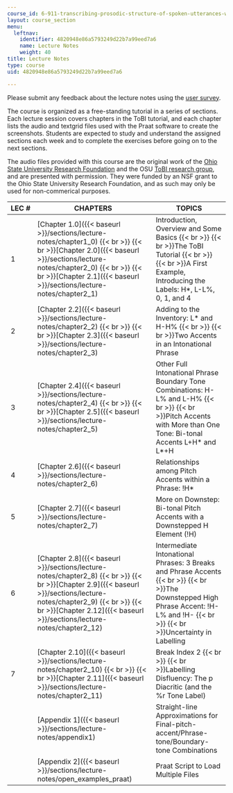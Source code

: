```yaml
---
course_id: 6-911-transcribing-prosodic-structure-of-spoken-utterances-with-tobi-january-iap-2006
layout: course_section
menu:
  leftnav:
    identifier: 4820948e86a5793249d22b7a99eed7a6
    name: Lecture Notes
    weight: 40
title: Lecture Notes
type: course
uid: 4820948e86a5793249d22b7a99eed7a6

---
```


Please submit any feedback about the lecture notes using the [user survey](https://goo.gl/forms/CNZKqMjP760O2t9x1).

The course is organized as a free-standing tutorial in a series of sections. Each lecture session covers chapters in the ToBI tutorial, and each chapter lists the audio and textgrid files used with the Praat software to create the screenshots. Students are expected to study and understand the assigned sections each week and to complete the exercises before going on to the next sections.

The audio files provided with this course are the original work of the [Ohio State University Research Foundation](http://rf.osu.edu/) and the OSU [ToBI research group](http://www.cs.columbia.edu/~agus/tobi/labelling_guide_v3.pdf), and are presented with permission. They were funded by an NSF grant to the Ohio State University Research Foundation, and as such may only be used for non-commerical purposes.

| LEC # | CHAPTERS | TOPICS |
| --- | --- | --- |
| 1 | [Chapter 1.0]({{< baseurl >}}/sections/lecture-notes/chapter1_0)  {{< br >}}  {{< br >}}[Chapter 2.0]({{< baseurl >}}/sections/lecture-notes/chapter2_0)  {{< br >}}  {{< br >}}[Chapter 2.1]({{< baseurl >}}/sections/lecture-notes/chapter2_1) | Introduction, Overview and Some Basics  {{< br >}}  {{< br >}}The ToBI Tutorial  {{< br >}}  {{< br >}}A First Example, Introducing the Labels: H\*, L-L%, 0, 1, and 4 |
| 2 | [Chapter 2.2]({{< baseurl >}}/sections/lecture-notes/chapter2_2)  {{< br >}}  {{< br >}}[Chapter 2.3]({{< baseurl >}}/sections/lecture-notes/chapter2_3) | Adding to the Inventory: L\* and H-H%  {{< br >}}  {{< br >}}Two Accents in an Intonational Phrase |
| 3 | [Chapter 2.4]({{< baseurl >}}/sections/lecture-notes/chapter2_4)  {{< br >}}  {{< br >}}[Chapter 2.5]({{< baseurl >}}/sections/lecture-notes/chapter2_5) | Other Full Intonational Phrase Boundary Tone Combinations: H-L% and L-H%  {{< br >}}  {{< br >}}Pitch Accents with More than One Tone: Bi-tonal Accents L+H\* and L\*+H |
| 4 | [Chapter 2.6]({{< baseurl >}}/sections/lecture-notes/chapter2_6) | Relationships among Pitch Accents within a Phrase: !H\* |
| 5 | [Chapter 2.7]({{< baseurl >}}/sections/lecture-notes/chapter2_7) | More on Downstep: Bi-tonal Pitch Accents with a Downstepped H Element (!H) |
| 6 | [Chapter 2.8]({{< baseurl >}}/sections/lecture-notes/chapter2_8)  {{< br >}}  {{< br >}}[Chapter 2.9]({{< baseurl >}}/sections/lecture-notes/chapter2_9)  {{< br >}}  {{< br >}}[Chapter 2.12]({{< baseurl >}}/sections/lecture-notes/chapter2_12) | Intermediate Intonational Phrases: 3 Breaks and Phrase Accents  {{< br >}}  {{< br >}}The Downstepped High Phrase Accent: !H-L% and !H-  {{< br >}}  {{< br >}}Uncertainty in Labelling |
| 7 | [Chapter 2.10]({{< baseurl >}}/sections/lecture-notes/chapter2_10)  {{< br >}}  {{< br >}}[Chapter 2.11]({{< baseurl >}}/sections/lecture-notes/chapter2_11) | Break Index 2  {{< br >}}  {{< br >}}Labelling Disfluency: The p Diacritic (and the %r Tone Label) |
| &nbsp; | [Appendix 1]({{< baseurl >}}/sections/lecture-notes/appendix1) | Straight-line Approximations for Final-pitch-accent/Phrase-tone/Boundary-tone Combinations |
| &nbsp; | [Appendix 2]({{< baseurl >}}/sections/lecture-notes/open_examples_praat) | Praat Script to Load Multiple Files